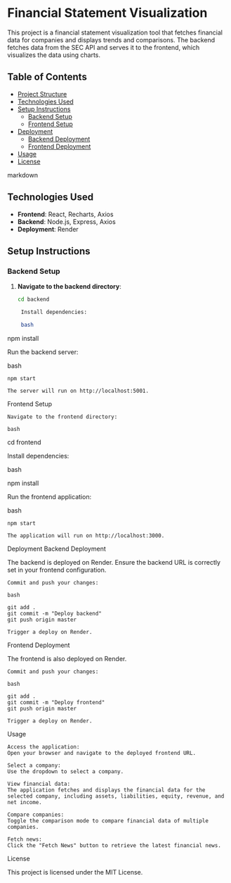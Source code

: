# Financial Statement Visualization

This project is a financial statement visualization tool that fetches financial data for companies and displays trends and comparisons. The backend fetches data from the SEC API and serves it to the frontend, which visualizes the data using charts.

## Table of Contents

- [Project Structure](#project-structure)
- [Technologies Used](#technologies-used)
- [Setup Instructions](#setup-instructions)
  - [Backend Setup](#backend-setup)
  - [Frontend Setup](#frontend-setup)
- [Deployment](#deployment)
  - [Backend Deployment](#backend-deployment)
  - [Frontend Deployment](#frontend-deployment)
- [Usage](#usage)
- [License](#license)


markdown


## Technologies Used

- **Frontend**: React, Recharts, Axios
- **Backend**: Node.js, Express, Axios
- **Deployment**: Render

## Setup Instructions

### Backend Setup

1. **Navigate to the backend directory**:
   ```bash
   cd backend

    Install dependencies:

    bash

npm install

Run the backend server:

bash

    npm start

    The server will run on http://localhost:5001.

Frontend Setup

    Navigate to the frontend directory:

    bash

cd frontend

Install dependencies:

bash

npm install

Run the frontend application:

bash

    npm start

    The application will run on http://localhost:3000.

Deployment
Backend Deployment

The backend is deployed on Render. Ensure the backend URL is correctly set in your frontend configuration.

    Commit and push your changes:

    bash

    git add .
    git commit -m "Deploy backend"
    git push origin master

    Trigger a deploy on Render.

Frontend Deployment

The frontend is also deployed on Render.

    Commit and push your changes:

    bash

    git add .
    git commit -m "Deploy frontend"
    git push origin master

    Trigger a deploy on Render.

Usage

    Access the application:
    Open your browser and navigate to the deployed frontend URL.

    Select a company:
    Use the dropdown to select a company.

    View financial data:
    The application fetches and displays the financial data for the selected company, including assets, liabilities, equity, revenue, and net income.

    Compare companies:
    Toggle the comparison mode to compare financial data of multiple companies.

    Fetch news:
    Click the "Fetch News" button to retrieve the latest financial news.

License

This project is licensed under the MIT License.

